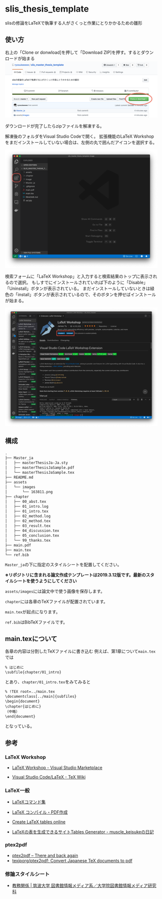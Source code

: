 # slis_thesis_template

slisの修論をLaTeXで執筆する人がさくっと作業にとりかかるための雛形

## 使い方

右上の「Clone or donwload]を押して「Download ZIP]を押す。するとダウンロードが始まる
![top-page](https://raw.githubusercontent.com/ryosukeeeee/slis_master_thesis_template/image/image/github_top.png)

ダウンロードが完了したらzipファイルを解凍する。

解凍後のフォルダをVisual Studio Codeで開く。
拡張機能のLaTeX Workshopをまだインストールしていない場合は、左側の丸で囲んだアイコンを選択する。

![vs-code](https://github.com/ryosukeeeee/slis_master_thesis_template/blob/image/image/visual_studio_code.png)

検索フォームに「LaTeX Workshop」と入力すると検索結果のトップに表示されるので選択。
もしすでにインストールされていれば下のように「Disable」「Uninstall」ボタンが表示されている。
まだインストールしていないときは緑色の「install」ボタンが表示されているので、そのボタンを押せばインストールが始まる。

![latex_workshop](https://github.com/ryosukeeeee/slis_master_thesis_template/blob/image/image/latex_workshop.png)

## 構成
```
.
├── Master_ja
│   ├── masterThesisJa-Ja.sty
│   ├── masterThesisJaSample.pdf
│   └── masterThesisJaSample.tex
├── README.md
├── assets
│   └── images
│       └── 163811.png
├── chapter
│   ├── 00_abst.tex
│   ├── 01_intro.log
│   ├── 01_intro.tex
│   ├── 02_method.log
│   ├── 02_method.tex
│   ├── 03_result.tex
│   ├── 04_discussion.tex
│   ├── 05_conclusion.tex
│   └── 99_thanks.tex
├── main.pdf
├── main.tex
└── ref.bib
```

`Master_ja`の下に指定のスタイルシートを配置してください。

**※リポジトリに含まれる論文作成テンプレートは2019.3.12版です。最新のスタイルシートを使うようにしてください**

`assets/images`には論文中で使う画像を保存します。

`chapter`には各章のTeXファイルが配置されています。

`main.tex`が起点になります。

`ref.bib`はBibTeXファイルです。

## main.texについて
各章の内容は分割したTeXファイルに書き込む
例えば、第1章について`main.tex`では

```TeX
% はじめに
\subfile{chapter/01_intro}
```

とあり、`chapter/01_intro.tex`をみてみると

```TeX
% !TEX root=../main.tex
\documentclass[../main]{subfiles}
\begin{document}
\chapter{はじめに}
（中略）
\end{document}
```
となっている。

## 参考

### LaTeX Workshop
- [LaTeX Workshop - Visual Studio Marketplace](https://marketplace.visualstudio.com/items?itemName=James-Yu.latex-workshop)

- [Visual Studio Code/LaTeX - TeX Wiki](https://texwiki.texjp.org/?Visual%20Studio%20Code%2FLaTeX)

### LaTeX一般
- [LaTeXコマンド集](http://www.latex-cmd.com)

- [LaTeX コンパイル・PDF作成](http://www.yamamo10.jp/yamamoto/comp/latex/run/run.php)

- [Create LaTeX tables online](http://www.tablesgenerator.com/latex_tables)

- [LaTeXの表を生成できるサイトTables Generator - muscle_keisukeの日記](http://muscle-keisuke.hatenablog.com/entry/2016/07/02/170205)

### ptex2pdf
- [ptex2pdf – There and back again](https://www.preining.info/blog/software-projects/ptex2pdf/)
- [texjporg/ptex2pdf: Convert Japanese TeX documents to pdf](https://github.com/texjporg/ptex2pdf)

### 修論スタイルシート
- [教務関係 | 筑波大学 図書館情報メディア系／大学院図書館情報メディア研究科](http://www.slis.tsukuba.ac.jp/grad/students/kyoumu/)
